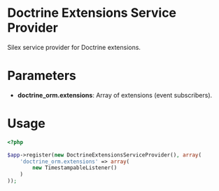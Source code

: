 Doctrine Extensions Service Provider
====================================

Silex service provider for Doctrine extensions.

# Parameters

* **doctrine_orm.extensions**: Array of extensions (event subscribers).

# Usage

```php
<?php

$app->register(new DoctrineExtensionsServiceProvider(), array(
    'doctrine_orm.extensions' => array(
        new TimestampableListener()
    )
));
```

